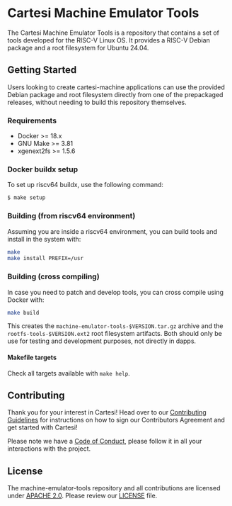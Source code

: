 # Cartesi Machine Emulator Tools

The Cartesi Machine Emulator Tools is a repository that contains a set of tools developed for the RISC-V Linux OS. It provides a RISC-V Debian package and a root filesystem for Ubuntu 24.04.

## Getting Started

Users looking to create cartesi-machine applications can use the provided Debian package and root filesystem directly from one of the prepackaged releases, without needing to build this repository themselves.

### Requirements

- Docker >= 18.x
- GNU Make >= 3.81
- xgenext2fs >= 1.5.6

### Docker buildx setup

To set up riscv64 buildx, use the following command:

```bash
$ make setup
```

### Building (from riscv64 environment)

Assuming you are inside a riscv64 environment, you can build tools and install in the system with:

```sh
make
make install PREFIX=/usr
```

### Building (cross compiling)

In case you need to patch and develop tools, you can cross compile using Docker with:

```sh
make build
```

This creates the `machine-emulator-tools-$VERSION.tar.gz` archive and the `rootfs-tools-$VERSION.ext2` root filesystem artifacts.
Both should only be use for testing and development purposes, not directly in dapps.

#### Makefile targets

Check all targets available with `make help`.

## Contributing

Thank you for your interest in Cartesi! Head over to our [Contributing Guidelines](CONTRIBUTING.md) for instructions on how to sign our Contributors Agreement and get started with
Cartesi!

Please note we have a [Code of Conduct](CODE_OF_CONDUCT.md), please follow it in all your interactions with the project.

## License

The machine-emulator-tools repository and all contributions are licensed under
[APACHE 2.0](https://www.apache.org/licenses/LICENSE-2.0). Please review our [LICENSE](LICENSE) file.
